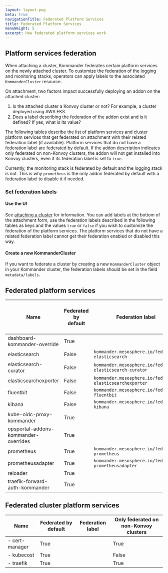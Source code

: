 ```yaml
---
layout: layout.pug
beta: true
navigationTitle: Federated Platform Services
title: Federated Platform Services
menuWeight: 5
excerpt: How federated platform services work
---
```


## Platform services federation

When attaching a cluster, Kommander federates certain platform services on the newly attached cluster. To customize the federation of the logging and monitoring stacks, operators can apply labels to the associated `KommanderCluster` resource.

On attachment, two factors impact successfully deploying an addon on the attached cluster:

1. Is the attached cluster a Konvoy cluster or not? For example, a cluster deployed using AWS EKS.
2. Does a label describing the federation of the addon exist and is it defined? If yes, what is its value?

The following tables describe the list of platform services and cluster platform services that get federated on attachment with their related federation label (if available). Platform services that do not have a federation label are federated by default. If the addon description indicates only federated on non-Konvoy clusters, the addon will not get installed into Konvoy clusters, even if its federation label is set to `true`.

Currently, the monitoring stack is federated by default and the logging stack is not. This is why `prometheus` is the only addon federated by default with a federation label to disable it if needed.

### Set federation labels

#### Use the UI

See [attaching a cluster](/dkp/kommander/latest/clusters/attach-cluster/) for information. You can add labels at the bottom of the attachment form, use the federation labels described in the following tables as keys and the values `true` or `false` if you wish to customize the federation of the platform services. The platform services that do not have a related federation label cannot get their federation enabled or disabled this way.

#### Create a new KommanderCluster

If you want to federate a cluster by creating a new `KommanderCluster` object in your Kommander cluster, the federation labels should be set in the field `metadata/labels`.

## Federated platform services

| Name                                 | Federated by default | Federation label                                         | Only federated on non-Konvoy clusters |
| ------------------------------------ | -------------------- | -------------------------------------------------------- | ------------------------------------- |
| dashboard-kommander-override         | True                 |                                                          | False                                 |
| elasticsearch                        | False                | `kommander.mesosphere.io/federate-elasticsearch`         | True                                  |
| elasticsearch-curator                | False                | `kommander.mesosphere.io/federate-elasticsearch-curator` | True                                  |
| elasticsearchexporter                | False                | `kommander.mesosphere.io/federate-elasticsearchexporter` | True                                  |
| fluentbit                            | False                | `kommander.mesosphere.io/federate-fluentbit`             | True                                  |
| kibana                               | False                | `kommander.mesosphere.io/federate-kibana`                | True                                  |
| kube-oidc-proxy-kommander            | True                 |                                                          | False                                 |
| opsportal-addons-kommander-overrides | True                 |                                                          | False                                 |
| prometheus                           | True                 | `kommander.mesosphere.io/federate-prometheus`            | True                                  |
| prometheusadapter                    | True                 | `kommander.mesosphere.io/federate-prometheusadapter`     | True                                  |
| reloader                             | True                 |                                                          | True                                  |
| traefik-forward-auth-kommander       | True                 |                                                          | False                                 |

## Federated cluster platform services

| Name           | Federated by default | Federation label | Only federated on non-Konvoy clusters |
| -------------- | -------------------- | ---------------- | ------------------------------------- |
| - cert-manager | True                 |                  | True                                  |
| - kubecost     | True                 |                  | False                                 |
| - traefik      | True                 |                  | True                                  |
